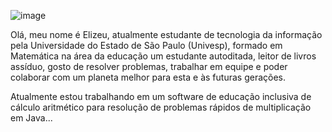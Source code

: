 
![image](https://github.com/figueiredoelizeu/figueiredoelizeu/assets/168204973/1909e6b0-671c-409f-93e3-11858a0bc207)



Olá, meu nome é Elizeu, atualmente estudante de tecnologia da informação pela Universidade do Estado de São Paulo (Univesp), formado em Matemática na área da educação um estudante autoditada, leitor de livros assíduo, gosto de resolver problemas, trabalhar em equipe e poder colaborar com um planeta melhor para esta e às futuras gerações.

Atualmente estou trabalhando em um software de educação inclusiva de cálculo aritmético para resolução de problemas rápidos de multiplicação em Java... 



